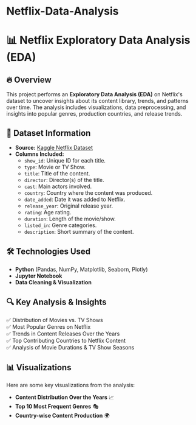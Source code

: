 # Netflix-Data-Analysis
# 📊 Netflix Exploratory Data Analysis (EDA)

## 🔥 Overview
This project performs an **Exploratory Data Analysis (EDA)** on Netflix's dataset to uncover insights about its content library, trends, and patterns over time. The analysis includes visualizations, data preprocessing, and insights into popular genres, production countries, and release trends.

## 📁 Dataset Information
- **Source:** [Kaggle Netflix Dataset](https://www.kaggle.com/datasets/shivamb/netflix-shows)
- **Columns Included:**
  - `show_id`: Unique ID for each title.
  - `type`: Movie or TV Show.
  - `title`: Title of the content.
  - `director`: Director(s) of the title.
  - `cast`: Main actors involved.
  - `country`: Country where the content was produced.
  - `date_added`: Date it was added to Netflix.
  - `release_year`: Original release year.
  - `rating`: Age rating.
  - `duration`: Length of the movie/show.
  - `listed_in`: Genre categories.
  - `description`: Short summary of the content.

## 🛠️ Technologies Used
- **Python** (Pandas, NumPy, Matplotlib, Seaborn, Plotly)
- **Jupyter Notebook**
- **Data Cleaning & Visualization**

## 🔍 Key Analysis & Insights
✅ Distribution of Movies vs. TV Shows  
✅ Most Popular Genres on Netflix  
✅ Trends in Content Releases Over the Years  
✅ Top Contributing Countries to Netflix Content  
✅ Analysis of Movie Durations & TV Show Seasons  

## 📊 Visualizations
Here are some key visualizations from the analysis:
- **Content Distribution Over the Years** 📈
- **Top 10 Most Frequent Genres** 🎭
- **Country-wise Content Production** 🌍


